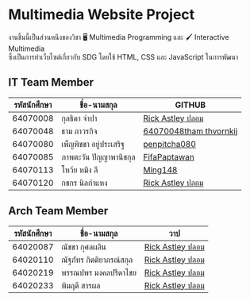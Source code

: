 # Multimedia Website Project
งานชิ้นนี้เป็นส่วนหนึงของวิชา 🖥️ Multimedia Programming และ 🖌️ Interactive Multimedia<br />
ซึ่งเป็นการทำเว็บไซต์เกี่ยวกับ SDG โดยใช้ HTML, CSS และ JavaScript ในการพัฒนา

## IT Team Member
|รหัสนักศึกษา|ชื่อ-นามสกุล|GITHUB|
|---|---|---|
|64070008|กุลธิดา จำปา|[Rick Astley ปลอม](https://youtu.be/fDX-syuJ68g)|
|64070048|ธาม ถาวรกิจ|[64070048tham thvornkij](https://github.com/64070048)|
|64070080|เพ็ญพิชชา อยู่ประเสริฐ|[penpitcha080](https://github.com/penpitcha080)|
|64070085|ภาพตะวัน ปัญญาพานิชกุล|[FifaPaptawan](https://github.com/FifaPaptawan)|
|64070113|โหว้ย หมิง ลี|[Ming148](https://github.com/Ming148)|
|64070120|กชกร นิลกำแหง|[Rick Astley ปลอม](https://youtu.be/fDX-syuJ68g)|

## Arch Team Member
|รหัสนักศึกษา|ชื่อ-นามสกุล|วาป|
|---|---|---|
|64020087|ณัชชา กุศลผลิน|[Rick Astley ปลอม](https://youtu.be/fDX-syuJ68g)|
|64020110|ณัฐภัทร กิตติยาภรณ์สกุล|[Rick Astley ปลอม](https://youtu.be/fDX-syuJ68g)|
|64020219|พรรณปพร มงคลปรีดาไชย|[Rick Astley ปลอม](https://youtu.be/fDX-syuJ68g)|
|64020233|พิมฤดี สารผล|[Rick Astley ปลอม](https://youtu.be/fDX-syuJ68g)|
